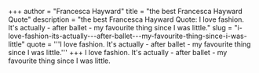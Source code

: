 +++
author = "Francesca Hayward"
title = "the best Francesca Hayward Quote"
description = "the best Francesca Hayward Quote: I love fashion. It's actually - after ballet - my favourite thing since I was little."
slug = "i-love-fashion-its-actually---after-ballet---my-favourite-thing-since-i-was-little"
quote = '''I love fashion. It's actually - after ballet - my favourite thing since I was little.'''
+++
I love fashion. It's actually - after ballet - my favourite thing since I was little.
